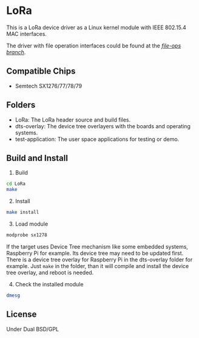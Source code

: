 # LoRa
This is a LoRa device driver as a Linux kernel module with IEEE 802.15.4 MAC interfaces.

The driver with file operation interfaces could be found at the *[file-ops branch](https://github.com/starnight/LoRa/tree/file-ops)*.

## Compatible Chips
* Semtech SX1276/77/78/79

## Folders
* LoRa: The LoRa header source and build files.
* dts-overlay: The device tree overlayers with the boards and operating systems.
* test-application: The user space applications for testing or demo.

## Build and Install

1. Build
```sh
cd LoRa
make
```

2. Install
```sh
make install
```

3. Load module
```sh
modprobe sx1278
```
  If the target uses Device Tree mechanism like some embedded systems, Raspberry Pi for example.
  Its device tree may need to be updated first.
  There is a device tree overlay for Raspberry Pi in the dts-overlay folder for example.
  Just ``` make ``` in the folder, than it will compile and install the device tree overlay, and reboot is needed.

4. Check the installed module
```sh
dmesg
```

## License
Under Dual BSD/GPL
